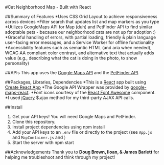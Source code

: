 #Cat Neighborhood Map - Built with React

##Summary of Features
*Uses CSS Grid Layout to achieve responsiveness across devices
*Filter search that updates list and map markers as you type
*Utilizes GoogleMaps API for Map (duh) and PetFinder API to find similar adoptable pets - because our neighborhood cats are not up for adoption :)
*Graceful handling of errors, with partial loading, friendly & plain language user-facing error messages, and a Service Worker for offline functionality
*Accessibility features such as semantic HTML (and aria when needed), WCAG AA compliant color contrast, and alternative text that actually adds value (e.g., describing what the cat is doing in the photo, to show personality)

##APIs
This app uses the [Google Maps API](https://developers.google.com/maps/documentation/) and the [PetFinder API](https://www.petfinder.com/developers/api-docs). 

##Packages, Libraries, Dependencies
*This is a [React](https://reactjs.org/) app built using [Create React App](https://reactjs.org/docs/create-a-new-react-app.html) 
*The Google API Wrapper was provided by [google-maps-react](https://github.com/fullstackreact/google-maps-react).
*Font icons courtesy of the [React Font Awesome](https://fontawesome.com/how-to-use/on-the-web/using-with/react) component.
*I used [jQuery](https://jquery.com/) $.ajax method for my third-party AJAX API calls. 

##Install
1. Get your API keys! You will need Google Maps and PetFinder. 
2. Clone this repository.
3. Install project dependencies using npm install
4. Add your API keys to an `.env` file or directly to the project (see `App.js` and `MapContainer.js` and ) 
5. Start the server with npm start


##Acknowledgements
Thank you to **Doug Brown, Iloan, & James Barlett** for helping me troubleshoot and think through my project!

